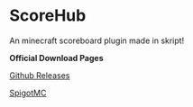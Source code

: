 # ScoreHub
An minecraft scoreboard plugin made in skript!


**Official Download Pages**

[Github Releases](https://github.com/Andrei12333/ScoreHud/releases)

[SpigotMC](https://www.spigotmc.org/resources/scorehud.96550/)

